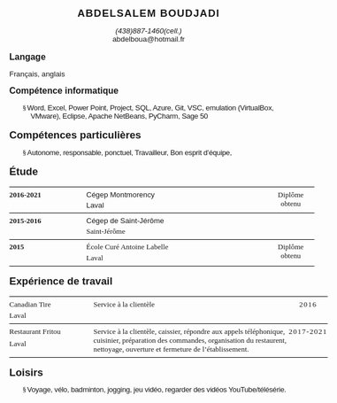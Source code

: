<html>

<head>
<meta http-equiv=Content-Type content="text/html; charset=windows-1252">
<meta name=Generator content="Microsoft Word 15 (filtered)">
<style>
<!--
 /* Font Definitions */
 @font-face
	{font-family:Wingdings;
	panose-1:5 0 0 0 0 0 0 0 0 0;}
@font-face
	{font-family:"Cambria Math";
	panose-1:2 4 5 3 5 4 6 3 2 4;}
@font-face
	{font-family:Calibri;
	panose-1:2 15 5 2 2 2 4 3 2 4;}
@font-face
	{font-family:Tahoma;
	panose-1:2 11 6 4 3 5 4 4 2 4;}
 /* Style Definitions */
 p.MsoNormal, li.MsoNormal, div.MsoNormal
	{margin-top:5.0pt;
	margin-right:0in;
	margin-bottom:10.0pt;
	margin-left:0in;
	line-height:115%;
	font-size:10.0pt;
	font-family:"Calibri",sans-serif;}
p.MsoFooter, li.MsoFooter, div.MsoFooter
	{mso-style-link:"Footer Char";
	margin-top:2.0pt;
	margin-right:0in;
	margin-bottom:0in;
	margin-left:0in;
	line-height:115%;
	font-size:10.0pt;
	font-family:"Calibri",sans-serif;}
span.FooterChar
	{mso-style-name:"Footer Char";
	mso-style-link:Footer;
	font-family:"Times New Roman",serif;}
p.enumeration, li.enumeration, div.enumeration
	{mso-style-name:enumeration;
	margin-top:5.0pt;
	margin-right:0in;
	margin-bottom:10.0pt;
	margin-left:.4in;
	text-indent:-.15in;
	line-height:115%;
	font-size:10.0pt;
	font-family:"Calibri",sans-serif;
	letter-spacing:-.25pt;}
p.normaltableau, li.normaltableau, div.normaltableau
	{mso-style-name:"normal tableau";
	margin-top:3.0pt;
	margin-right:0in;
	margin-bottom:3.0pt;
	margin-left:0in;
	line-height:115%;
	font-size:10.0pt;
	font-family:"Calibri",sans-serif;}
p.Votrenom, li.Votrenom, div.Votrenom
	{mso-style-name:"Votre nom";
	margin-top:0in;
	margin-right:0in;
	margin-bottom:10.0pt;
	margin-left:0in;
	text-align:center;
	line-height:115%;
	font-size:14.0pt;
	font-family:"Calibri",sans-serif;
	font-variant:small-caps;
	letter-spacing:1.0pt;
	font-weight:bold;}
p.adresse-telephone, li.adresse-telephone, div.adresse-telephone
	{mso-style-name:adresse-telephone;
	margin:0in;
	text-align:center;
	line-height:115%;
	font-size:10.0pt;
	font-family:"Calibri",sans-serif;}
p.Titre-objectifs-domaines-expriences-formation, li.Titre-objectifs-domaines-expriences-formation, div.Titre-objectifs-domaines-expriences-formation
	{mso-style-name:Titre-objectifs-domaines-expériences-formation;
	margin-top:12.0pt;
	margin-right:0in;
	margin-bottom:10.0pt;
	margin-left:0in;
	line-height:115%;
	page-break-after:avoid;
	font-size:14.0pt;
	font-family:"Calibri",sans-serif;
	font-weight:bold;}
p.Sous-titre-objectifs-domaines-exprience-formation, li.Sous-titre-objectifs-domaines-exprience-formation, div.Sous-titre-objectifs-domaines-exprience-formation
	{mso-style-name:Sous-titre-objectifs-domaines-expérience-formation;
	margin-top:6.0pt;
	margin-right:0in;
	margin-bottom:10.0pt;
	margin-left:0in;
	line-height:115%;
	page-break-after:avoid;
	font-size:12.0pt;
	font-family:"Calibri",sans-serif;
	font-weight:bold;}
p.datesettitreduposte, li.datesettitreduposte, div.datesettitreduposte
	{mso-style-name:"dates et titre du poste";
	margin-top:3.0pt;
	margin-right:0in;
	margin-bottom:3.0pt;
	margin-left:0in;
	line-height:115%;
	font-size:10.0pt;
	font-family:"Calibri",sans-serif;
	font-weight:bold;}
p.enumerationtableau, li.enumerationtableau, div.enumerationtableau
	{mso-style-name:"enumeration tableau";
	margin-top:3.0pt;
	margin-right:0in;
	margin-bottom:3.0pt;
	margin-left:.2in;
	text-indent:-.2in;
	line-height:115%;
	font-size:10.0pt;
	font-family:"Calibri",sans-serif;}
.MsoChpDefault
	{font-size:10.0pt;
	font-family:"Calibri",sans-serif;}
.MsoPapDefault
	{margin-top:5.0pt;
	margin-right:0in;
	margin-bottom:10.0pt;
	margin-left:0in;
	line-height:115%;}
 /* Page Definitions */
 @page WordSection1
	{size:612.1pt 792.1pt;
	margin:42.5pt .9in 42.5pt .9in;}
div.WordSection1
	{page:WordSection1;}
 /* List Definitions */
 ol
	{margin-bottom:0in;}
ul
	{margin-bottom:0in;}
-->
</style>

</head>

<body lang=FR-CA style='word-wrap:break-word'>

<div class=WordSection1>

<p class=Votrenom><span style='font-variant:normal !important;text-transform:
uppercase'>Abdelsalem Boudjadi</span></p>

<p class=adresse-telephone><i><span style='line-height:115%'>(438)887-1460(cell.)</span></i></p>

<p class=adresse-telephone><span style='line-height:115%'>abdelboua@hotmail.fr</span></p>

<p class=Titre-objectifs-domaines-expriences-formation><span style='font-size:
12.0pt;line-height:115%'>Langage</span></p>

<p class=MsoNormal>Français, anglais</p>

<p class=Sous-titre-objectifs-domaines-exprience-formation>Compétence
informatique</p>

<p class=enumeration><span lang=EN-US style='font-family:Wingdings'>§<span
style='font:7.0pt "Times New Roman"'> </span></span><span lang=EN-US>Word,
Excel, Power Point, Project, SQL, Azure, Git, VSC, emulation (VirtualBox,
VMware), Eclipse, Apache NetBeans, PyCharm, Sage 50</span></p>

<p class=Titre-objectifs-domaines-expriences-formation>Compétences
particulières</p>

<p class=enumeration><span style='font-family:Wingdings'>§<span
style='font:7.0pt "Times New Roman"'> </span></span>Autonome, responsable, ponctuel,
Travailleur, Bon esprit d’équipe, </p>

<p class=Titre-objectifs-domaines-expriences-formation>Étude</p>

<div align=center>

<table class=MsoTableGrid border=1 cellspacing=0 cellpadding=0 width=552
 style='width:5.75in;border-collapse:collapse;border:none'>
 <tr style='height:3.4pt'>
  <td width=139 valign=top style='width:104.45pt;border-top:solid windowtext 1.0pt;
  border-left:none;border-bottom:solid windowtext 1.0pt;border-right:none;
  padding:1.45pt 0in 1.45pt 0in;height:3.4pt'>
  <p class=datesettitreduposte style='line-height:normal'><span
  style='font-family:"Times New Roman",serif'>2016-2021</span></p>
  </td>
  <td width=327 valign=top style='width:245.25pt;border-top:solid windowtext 1.0pt;
  border-left:none;border-bottom:solid windowtext 1.0pt;border-right:none;
  padding:1.45pt 0in 1.45pt 0in;height:3.4pt'>
  <p class=normaltableau style='line-height:normal'><strong><span lang=FR
  style='font-family:"Arial",sans-serif;font-weight:normal'>Cégep Montmorency</span></strong></p>
  <p class=normaltableau style='line-height:normal'><strong><span
  style='font-family:"Arial",sans-serif;font-weight:normal'>Laval</span></strong></p>
  </td>
  <td width=86 valign=top style='width:64.3pt;border-top:solid windowtext 1.0pt;
  border-left:none;border-bottom:solid windowtext 1.0pt;border-right:none;
  padding:1.45pt 0in 1.45pt 0in;height:3.4pt'>
  <p class=normaltableau align=center style='text-align:center;line-height:
  normal'><span style='font-family:"Times New Roman",serif'>Diplôme obtenu</span></p>
  </td>
 </tr>
 <tr style='height:3.4pt'>
  <td width=139 valign=top style='width:104.45pt;border:none;border-bottom:
  solid windowtext 1.0pt;padding:1.45pt 0in 1.45pt 0in;height:3.4pt'>
  <p class=datesettitreduposte style='line-height:normal'><span
  style='font-family:"Times New Roman",serif'>2015-2016</span></p>
  </td>
  <td width=327 valign=top style='width:245.25pt;border:none;border-bottom:
  solid windowtext 1.0pt;padding:1.45pt 0in 1.45pt 0in;height:3.4pt'>
  <p class=normaltableau style='line-height:normal'><strong><span lang=FR
  style='font-family:"Arial",sans-serif;font-weight:normal'>Cégep de
  Saint-Jérôme</span></strong></p>
  <p class=normaltableau style='line-height:normal'><span style='font-family:
  "Times New Roman",serif'>Saint-Jérôme</span></p>
  </td>
  <td width=86 valign=top style='width:64.3pt;border:none;border-bottom:solid windowtext 1.0pt;
  padding:1.45pt 0in 1.45pt 0in;height:3.4pt'>
  <p class=normaltableau style='line-height:normal'><span style='font-family:
  "Times New Roman",serif'>   </span></p>
  <p class=normaltableau style='line-height:normal'><span style='font-family:
  "Times New Roman",serif'>&nbsp;</span></p>
  </td>
 </tr>
 <tr style='height:3.4pt'>
  <td width=139 valign=top style='width:104.45pt;border:none;border-bottom:
  solid windowtext 1.0pt;padding:1.45pt 0in 1.45pt 0in;height:3.4pt'>
  <p class=datesettitreduposte style='line-height:normal'><span
  style='font-family:"Times New Roman",serif'>2015</span></p>
  </td>
  <td width=327 valign=top style='width:245.25pt;border:none;border-bottom:
  solid windowtext 1.0pt;padding:1.45pt 0in 1.45pt 0in;height:3.4pt'>
  <p class=normaltableau style='line-height:normal'><span style='font-family:
  "Times New Roman",serif'>École Curé Antoine Labelle</span></p>
  <p class=normaltableau style='line-height:normal'><span style='font-family:
  "Times New Roman",serif'>Laval</span></p>
  </td>
  <td width=86 valign=top style='width:64.3pt;border:none;border-bottom:solid windowtext 1.0pt;
  padding:1.45pt 0in 1.45pt 0in;height:3.4pt'>
  <p class=normaltableau align=center style='text-align:center;line-height:
  normal'><span style='font-family:"Times New Roman",serif'>Diplôme obtenu</span></p>
  </td>
 </tr>
</table>

</div>

<p class=Titre-objectifs-domaines-expriences-formation>Expérience de travail</p>

<div align=center>

<table class=MsoTableGrid border=1 cellspacing=0 cellpadding=0 width=576
 style='width:6.0in;border-collapse:collapse;border:none'>
 <tr style='page-break-inside:avoid;height:36.65pt'>
  <td width=152 valign=top style='width:114.25pt;border-top:solid windowtext 1.0pt;
  border-left:none;border-bottom:solid windowtext 1.0pt;border-right:none;
  padding:1.45pt 0in 1.45pt 0in;height:36.65pt'>
  <p class=datesettitreduposte style='line-height:normal'><span
  style='font-family:"Times New Roman",serif;font-weight:normal'>Canadian Tire</span></p>
  <p class=datesettitreduposte style='line-height:normal'><span
  style='font-family:"Times New Roman",serif;font-weight:normal'>Laval</span></p>
  </td>
  <td width=353 valign=top style='width:264.5pt;border-top:solid windowtext 1.0pt;
  border-left:none;border-bottom:solid windowtext 1.0pt;border-right:none;
  padding:1.45pt 0in 1.45pt 0in;height:36.65pt'>
  <p class=normaltableau style='line-height:normal'><span style='font-family:
  "Times New Roman",serif'>  Service à la clientèle</span></p>
  </td>
  <td width=71 valign=top style='width:53.25pt;border-top:solid windowtext 1.0pt;
  border-left:none;border-bottom:solid windowtext 1.0pt;border-right:none;
  padding:1.45pt 0in 1.45pt 0in;height:36.65pt'>
  <p class=enumerationtableau align=center style='margin-left:0in;text-align:
  center;text-indent:0in;line-height:normal'><span style='font-family:"Times New Roman",serif;
  letter-spacing:1.0pt'>2016</span></p>
  </td>
 </tr>
 <tr style='page-break-inside:avoid;height:36.65pt'>
  <td width=152 valign=top style='width:114.25pt;border:none;border-bottom:
  solid windowtext 1.0pt;padding:1.45pt 0in 1.45pt 0in;height:36.65pt'>
  <p class=datesettitreduposte style='line-height:normal'><span
  style='font-family:"Times New Roman",serif;font-weight:normal'>Restaurant
  Fritou</span></p>
  <p class=MsoNormal style='margin-bottom:0in;line-height:normal'><span
  style='font-family:"Times New Roman",serif'>Laval</span></p>
  </td>
  <td width=353 valign=top style='width:264.5pt;border:none;border-bottom:solid windowtext 1.0pt;
  padding:1.45pt 0in 1.45pt 0in;height:36.65pt'>
  <p class=normaltableau style='line-height:normal'><a name="_Hlk125982071"><span
  style='font-family:"Times New Roman",serif'>Service à la clientèle, caissier,
  répondre aux appels téléphonique, cuisinier, préparation des commandes,
  organisation du restaurent, nettoyage, ouverture et fermeture de
  l’établissement.  </span></a></p>
  </td>
  <td width=71 valign=top style='width:53.25pt;border:none;border-bottom:solid windowtext 1.0pt;
  padding:1.45pt 0in 1.45pt 0in;height:36.65pt'>
  <p class=enumerationtableau align=center style='margin-left:0in;text-align:
  center;text-indent:0in;line-height:normal'><span style='font-family:"Times New Roman",serif;
  letter-spacing:1.0pt'>2017-2021</span></p>
  </td>
 </tr>
</table>

</div>

<p class=Titre-objectifs-domaines-expriences-formation><span style='font-weight:
normal'>       </span></p>

<p class=Titre-objectifs-domaines-expriences-formation>Loisirs</p>

<p class=enumeration><a name="_Hlk125982699"><span style='font-family:Wingdings'>§<span
style='font:7.0pt "Times New Roman"'> </span></span>Voyage, vélo, badminton,
jogging, jeu vidéo, regarder des vidéos YouTube/télésérie.</a></p>

</div>

</body>

</html>
